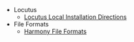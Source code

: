 * Locutus
  * [Locutus Local Installation Directions](https://github.com/NIH-NCPI/locutus)
* File Formats
  * [Harmony File Formats](harmony.md)